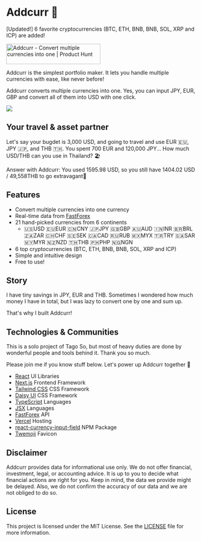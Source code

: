 # Addcurr 💱

[Updated!] 6 favorite cryptocurrencies (BTC, ETH, BNB, BNB, SOL, XRP and ICP) are added!

<a href="https://www.producthunt.com/posts/addcurr?utm_source=badge-featured&utm_medium=badge&utm_souce=badge-addcurr" target="_blank"><img src="https://api.producthunt.com/widgets/embed-image/v1/featured.svg?post_id=403665&theme=light" alt="Addcurr - Convert&#0032;multiple&#0032;currencies&#0032;into&#0032;one | Product Hunt" style="width: 250px; height: 54px;" width="250" height="54" /></a>

Addcurr is the simplest portfolio maker. It lets you handle multiple currencies with ease, like never before!

Addcurr converts multiple currencies into one. Yes, you can input JPY, EUR, GBP and convert all of them into USD with one click.

![](https://media.giphy.com/media/kX3flYHhDy6hnZRZW4/giphy.gif)

## Your travel & asset partner

Let's say your bugdet is 3,000 USD, and going to travel and use EUR 🇪🇺, JPY 🇯🇵, and THB 🇹🇭.
You spent 700 EUR and 120,000 JPY... How much USD/THB can you use in Thailand? 🏖️

Answer with Addcurr: You used 1595.98 USD, so you still have 1404.02 USD / 49,558THB to go extravagant💪

## Features

- Convert multiple currencies into one currency
- Real-time data from [FastForex](https://www.fastforex.io/)
- 21 hand-picked currencies from 6 continents
  - 🇺🇸USD 🇪🇺EUR 🇨🇳CNY 🇯🇵JPY 🇬🇧GBP 🇦🇺AUD 🇮🇳INR 🇧🇷BRL 🇿🇦ZAR 🇨🇭CHF 🇸🇪SEK 🇨🇦CAD 🇷🇺RUB 🇲🇽MYX 🇹🇷TRY 🇸🇦SAR 🇲🇾MYR 🇳🇿NZD 🇹🇭THB 🇵🇭PHP 🇳🇬NGN
- 6 top cryptocurrencies (BTC, ETH, BNB, BNB, SOL, XRP and ICP)
- Simple and intuitive design
- Free to use!

## Story

I have tiny savings in JPY, EUR and THB. Sometimes I wondered how much money I have in total, but I was lazy to convert one by one and sum up.

That's why I built Addcurr!

## Technologies & Communities

This is a solo project of Tago So, but most of heavy duties are done by wonderful people and tools behind it. Thank you so much.

Please join me if you know stuff below. Let's power up Addcurr together 💪

- [React](https://react.dev/) UI Libraries
- [Next.js](https://nextjs.org/) Frontend Framework
- [Tailwind CSS](https://tailwindcss.com/) CSS Framework
- [Daisy UI](https://daisyui.com/) CSS Framework
- [TypeScript](https://www.typescriptlang.org/) Languages
- [JSX](https://react.dev/learn/writing-markup-with-jsx) Languages
- [FastForex](https://www.fastforex.io/) API
- [Vercel](https://vercel.com/) Hosting
- [react-currency-input-field](https://www.npmjs.com/package/react-currency-input-field) NPM Package
- [Twemoji](https://twemoji.twitter.com/) Favicon

## Disclaimer

Addcurr provides data for informational use only. We do not offer financial, investment, legal, or
accounting advice. It is up to you to decide what financial actions are right for you. Keep in mind, the
data we provide might be delayed. Also, we do not confirm the accuracy of our data and we are not obliged
to do so.

## License

This project is licensed under the MIT License. See the [LICENSE](LICENSE) file for more information.
